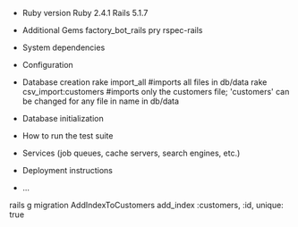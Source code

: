 * Ruby version
  Ruby 2.4.1
  Rails 5.1.7

* Additional Gems
  factory_bot_rails
  pry
  rspec-rails

* System dependencies

* Configuration

* Database creation
rake import_all            #imports all files in db/data
rake csv_import:customers  #imports only the customers file; 'customers' can be changed for any file in name in db/data

* Database initialization

* How to run the test suite

* Services (job queues, cache servers, search engines, etc.)

* Deployment instructions

* ...

rails g migration AddIndexToCustomers
add_index :customers, :id, unique: true
